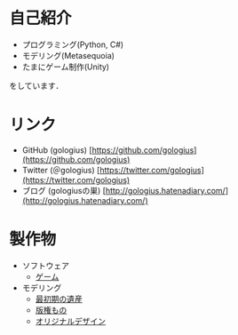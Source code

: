 # 自己紹介
* プログラミング(Python, C#)
* モデリング(Metasequoia)
* たまにゲーム制作(Unity)

をしています．

# リンク
* GitHub (gologius) [https://github.com/gologius](https://github.com/gologius)
* Twitter (＠gologius) [https://twitter.com/gologius](https://twitter.com/gologius)
* ブログ (gologiusの巣) [http://gologius.hatenadiary.com/](http://gologius.hatenadiary.com/)

# 製作物
* ソフトウェア
  * [ゲーム](game.md)
* モデリング
  * [最初期の遺産](model_gallery_old.md)
  * [版権もの](model_gallery_copy.md)
  * [オリジナルデザイン](model_gallery_original.md)
